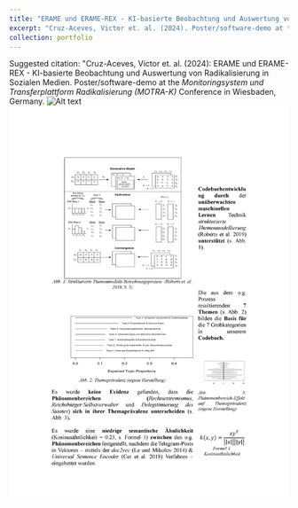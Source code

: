 ```yaml
---
title: "ERAME und ERAME-REX - KI-basierte Beobachtung und Auswertung von Radikalisierung in Sozialen Medien"
excerpt: "Cruz-Aceves, Victor et. al. (2024). Poster/software-demo at the *Monitoringsystem und Transferplattform Radikalisierung* [*(MOTRA-K) Conference*](https://www.motra.info/motra-k-2024/) in Wiesbaden, Germany.<br/><img src='../images/v2_s_MOTRA-K-Poster_geschw%C3%A4rzt.jpg' width='120' /> <img src='../images/Victor_poster_1S.jpg' width='120' />"
collection: portfolio
---
```

Suggested citation: "Cruz-Aceves, Victor et. al. (2024): ERAME und ERAME-REX - KI-basierte Beobachtung und Auswertung von Radikalisierung in Sozialen Medien. Poster/software-demo at the *Monitoringsystem und Transferplattform Radikalisierung (MOTRA-K)* Conference in Wiesbaden, Germany.
![Alt text](../images/v2_s_MOTRA-K-Poster_geschw%C3%A4rzt.jpg)
![Alt text](../images/Victor_poster_1S.jpg)


